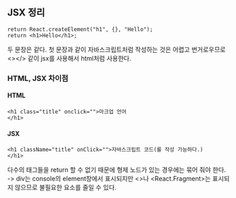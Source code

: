 ## JSX 정리

```
return React.createElement("h1", {}, "Hello");
return <h1>Hello</h1>;
```

두 문장은 같다. 첫 문장과 같이 자바스크립트처럼 작성하는 것은 어렵고 번거로우므로 <></> 같이 jsx를 사용해서 html처럼 사용한다.

### HTML, JSX 차이점

#### HTML

```
<h1 class="title" onclick="">마크업 언어
</h1>
```

#### JSX

```
<h1 className="title" onClick="">자바스크립트 코드(를 작성 가능하다.)
</h1>
```

다수의 태그들을 return 할 수 없기 때문에 형제 노드가 있는 경우에는 묶어 줘야 한다. -> div는 console의 element창에서 표시되지만 <>나 <React.Fragment>는 표시되지 않으므로 불필요한 요소를 줄일 수 있다.
